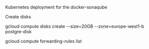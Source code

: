 Kubernetes deployment for the docker-sonaqube

Create disks

gcloud compute disks create --size=20GB --zone=europe-west1-b postgre-disk

gcloud compute forwarding-rules list